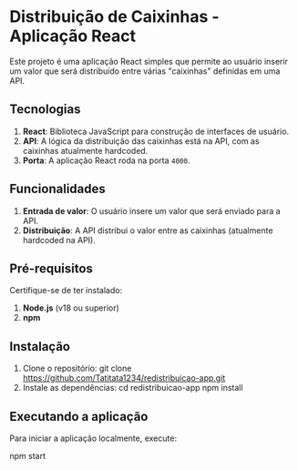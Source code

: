 # Distribuição de Caixinhas - Aplicação React

Este projeto é uma aplicação React simples que permite ao usuário inserir um valor que será distribuído entre várias "caixinhas" definidas em uma API.

## Tecnologias

1. **React**: Biblioteca JavaScript para construção de interfaces de usuário.
2. **API**: A lógica da distribuição das caixinhas está na API, com as caixinhas atualmente hardcoded.
3. **Porta**: A aplicação React roda na porta `4000`.

## Funcionalidades

1. **Entrada de valor**: O usuário insere um valor que será enviado para a API.
2. **Distribuição**: A API distribui o valor entre as caixinhas (atualmente hardcoded na API).

## Pré-requisitos

Certifique-se de ter instalado:

1. **Node.js** (v18 ou superior)
2. **npm** 

## Instalação

1. Clone o repositório:
     git clone https://github.com/Tatitata1234/redistribuicao-app.git
2. Instale as dependências:
  cd redistribuicao-app
  npm install
## Executando a aplicação

Para iniciar a aplicação localmente, execute:

npm start

